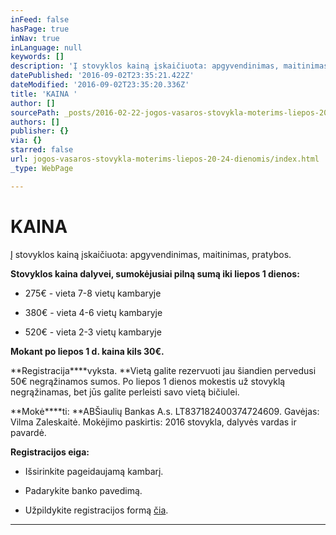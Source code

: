 ```yaml
---
inFeed: false
hasPage: true
inNav: true
inLanguage: null
keywords: []
description: 'Į stovyklos kainą įskaičiuota: apgyvendinimas, maitinimas, pratybos.'
datePublished: '2016-09-02T23:35:21.422Z'
dateModified: '2016-09-02T23:35:20.336Z'
title: 'KAINA '
author: []
sourcePath: _posts/2016-02-22-jogos-vasaros-stovykla-moterims-liepos-20-24-dienomis.md
authors: []
publisher: {}
via: {}
starred: false
url: jogos-vasaros-stovykla-moterims-liepos-20-24-dienomis/index.html
_type: WebPage

---
```

# KAINA 

Į stovyklos kainą įskaičiuota: apgyvendinimas, maitinimas, pratybos.

**Stovyklos kaina dalyvei, sumokėjusiai pilną sumą iki liepos 1 dienos:**

* 275€ - vieta 7-8 vietų kambaryje 

* 380€ - vieta 4-6 vietų kambaryje 

* 520€ - vieta 2-3 vietų kambaryje 

**Mokant po liepos 1 d. kaina kils 30€.**

**Registracija****vyksta. **Vietą galite rezervuoti jau šiandien pervedusi 50€ negrąžinamos sumos. Po liepos 1 dienos mokestis už stovyklą negrąžinamas, bet jūs galite perleisti savo vietą bičiulei. 

**Mokė****ti: **ABŠiaulių Bankas A.s. LT837182400374724609\. Gavėjas: Vilma Zaleskaitė. Mokėjimo paskirtis: 2016 stovykla, dalyvės vardas ir pavardė.

**Registracijos eiga:**

* Išsirinkite pageidaujamą kambarį. 

* Padarykite banko pavedimą.

* Užpildykite registracijos formą [čia][0]. 

****

[0]: https://docs.google.com/forms/d/1q5AmatokD4ndGjn3YeU6AlUihj-VjAVtYbR-DXb8wQ8/viewform?c=0&w=1